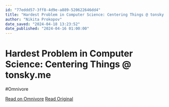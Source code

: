 ```yaml
---
id: "77eddd57-3ff8-4d9e-a889-520622646dd4"
title: "Hardest Problem in Computer Science: Centering Things @ tonsky.me"
author: "Nikita Prokopov"
date_saved: "2024-04-18 13:23:52"
date_published: "2024-04-16 01:00:00"
---
```


# Hardest Problem in Computer Science: Centering Things @ tonsky.me
#Omnivore

[Read on Omnivore](https://omnivore.app/me/hardest-problem-in-computer-science-centering-things-tonsky-me-18ef1234f55)
[Read Original](https://tonsky.me/blog/centering/)

